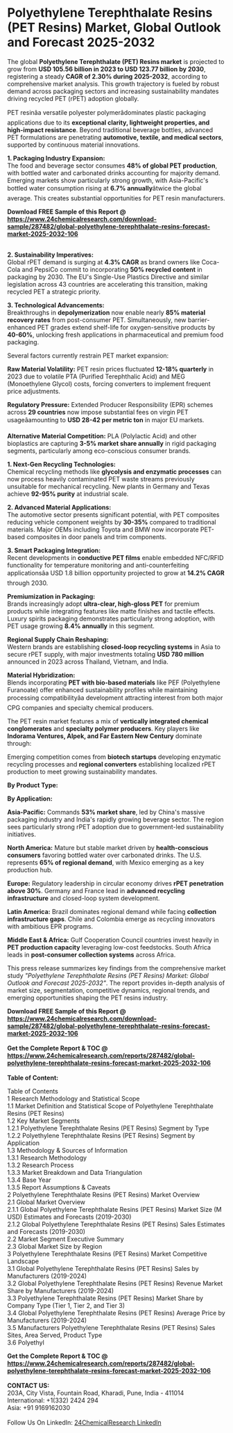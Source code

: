 <h1>Polyethylene Terephthalate Resins (PET Resins) Market, Global Outlook and Forecast 2025-2032</h1><p>The global <strong>Polyethylene Terephthalate (PET) Resins market</strong> is projected to grow from <strong>USD 105.56 billion in 2023 to USD 123.77 billion by 2030</strong>, registering a steady <strong>CAGR of 2.30% during 2025-2032</strong>, according to comprehensive market analysis. This growth trajectory is fueled by robust demand across packaging sectors and increasing sustainability mandates driving recycled PET (rPET) adoption globally.</p><p>PET resinâa versatile polyester polymerâdominates plastic packaging applications due to its <strong>exceptional clarity, lightweight properties, and high-impact resistance</strong>. Beyond traditional beverage bottles, advanced PET formulations are penetrating <strong>automotive, textile, and medical sectors</strong>, supported by continuous material innovations.</p><p><strong>1. Packaging Industry Expansion:</strong><br>
The food and beverage sector consumes <strong>48% of global PET production</strong>, with bottled water and carbonated drinks accounting for majority demand. Emerging markets show particularly strong growth, with Asia-Pacific's bottled water consumption rising at <strong>6.7% annually</strong>âtwice the global average. This creates substantial opportunities for PET resin manufacturers.</p><div><b>Download FREE Sample of this Report @ 
            <a href="https://www.24chemicalresearch.com/download-sample/287482/global-polyethylene-terephthalate-resins-forecast-market-2025-2032-106">
            https://www.24chemicalresearch.com/download-sample/287482/global-polyethylene-terephthalate-resins-forecast-market-2025-2032-106</a></b></div><br><p><strong>2. Sustainability Imperatives:</strong><br>
Global rPET demand is surging at <strong>4.3% CAGR</strong> as brand owners like Coca-Cola and PepsiCo commit to incorporating <strong>50% recycled content</strong> in packaging by 2030. The EU's Single-Use Plastics Directive and similar legislation across 43 countries are accelerating this transition, making recycled PET a strategic priority.</p><p><strong>3. Technological Advancements:</strong><br>
Breakthroughs in <strong>depolymerization</strong> now enable nearly <strong>85% material recovery rates</strong> from post-consumer PET. Simultaneously, new barrier-enhanced PET grades extend shelf-life for oxygen-sensitive products by <strong>40-60%</strong>, unlocking fresh applications in pharmaceutical and premium food packaging.</p><p>Several factors currently restrain PET market expansion:</p><p><strong>Raw Material Volatility:</strong> PET resin prices fluctuated <strong>12-18% quarterly</strong> in 2023 due to volatile PTA (Purified Terephthalic Acid) and MEG (Monoethylene Glycol) costs, forcing converters to implement frequent price adjustments.</p><p><strong>Regulatory Pressure:</strong> Extended Producer Responsibility (EPR) schemes across <strong>29 countries</strong> now impose substantial fees on virgin PET usageâamounting to <strong>USD 28-42 per metric ton</strong> in major EU markets.</p><p><strong>Alternative Material Competition:</strong> PLA (Polylactic Acid) and other bioplastics are capturing <strong>3-5% market share annually</strong> in rigid packaging segments, particularly among eco-conscious consumer brands.</p><p><strong>1. Next-Gen Recycling Technologies:</strong><br>
Chemical recycling methods like <strong>glycolysis and enzymatic processes</strong> can now process heavily contaminated PET waste streams previously unsuitable for mechanical recycling. New plants in Germany and Texas achieve <strong>92-95% purity</strong> at industrial scale.</p><p><strong>2. Advanced Material Applications:</strong><br>
The automotive sector presents significant potential, with PET composites reducing vehicle component weights by <strong>30-35%</strong> compared to traditional materials. Major OEMs including Toyota and BMW now incorporate PET-based composites in door panels and trim components.</p><p><strong>3. Smart Packaging Integration:</strong><br>
Recent developments in <strong>conductive PET films</strong> enable embedded NFC/RFID functionality for temperature monitoring and anti-counterfeiting applicationsâa USD 1.8 billion opportunity projected to grow at <strong>14.2% CAGR</strong> through 2030.</p><p><strong>Premiumization in Packaging:</strong><br>
	Brands increasingly adopt <strong>ultra-clear, high-gloss PET</strong> for premium products while integrating features like matte finishes and tactile effects. Luxury spirits packaging demonstrates particularly strong adoption, with PET usage growing <strong>8.4% annually</strong> in this segment.</p><p><strong>Regional Supply Chain Reshaping:</strong><br>
	Western brands are establishing <strong>closed-loop recycling systems</strong> in Asia to secure rPET supply, with major investments totaling <strong>USD 780 million</strong> announced in 2023 across Thailand, Vietnam, and India.</p><p><strong>Material Hybridization:</strong><br>
	Blends incorporating <strong>PET with bio-based materials</strong> like PEF (Polyethylene Furanoate) offer enhanced sustainability profiles while maintaining processing compatibilityâa development attracting interest from both major CPG companies and specialty chemical producers.</p><p>The PET resin market features a mix of <strong>vertically integrated chemical conglomerates</strong> and <strong>specialty polymer producers</strong>. Key players like <strong>Indorama Ventures, Alpek, and Far Eastern New Century</strong> dominate through:</p><p>Emerging competition comes from <strong>biotech startups</strong> developing enzymatic recycling processes and <strong>regional converters</strong> establishing localized rPET production to meet growing sustainability mandates.</p><p><strong>By Product Type:</strong></p><p><strong>By Application:</strong></p><p><strong>Asia-Pacific:</strong> Commands <strong>53% market share</strong>, led by China's massive packaging industry and India's rapidly growing beverage sector. The region sees particularly strong rPET adoption due to government-led sustainability initiatives.</p><p><strong>North America:</strong> Mature but stable market driven by <strong>health-conscious consumers</strong> favoring bottled water over carbonated drinks. The U.S. represents <strong>65% of regional demand</strong>, with Mexico emerging as a key production hub.</p><p><strong>Europe:</strong> Regulatory leadership in circular economy drives <strong>rPET penetration above 30%</strong>. Germany and France lead in <strong>advanced recycling infrastructure</strong> and closed-loop system development.</p><p><strong>Latin America:</strong> Brazil dominates regional demand while facing <strong>collection infrastructure gaps</strong>. Chile and Colombia emerge as recycling innovators with ambitious EPR programs.</p><p><strong>Middle East &amp; Africa:</strong> Gulf Cooperation Council countries invest heavily in <strong>PET production capacity</strong> leveraging low-cost feedstocks. South Africa leads in <strong>post-consumer collection systems</strong> across Africa.</p><p>This press release summarizes key findings from the comprehensive market study <em>"Polyethylene Terephthalate Resins (PET Resins) Market: Global Outlook and Forecast 2025-2032"</em>. The report provides in-depth analysis of market size, segmentation, competitive dynamics, regional trends, and emerging opportunities shaping the PET resins industry.</p><div><b>Download FREE Sample of this Report @ 
            <a href="https://www.24chemicalresearch.com/download-sample/287482/global-polyethylene-terephthalate-resins-forecast-market-2025-2032-106">
            https://www.24chemicalresearch.com/download-sample/287482/global-polyethylene-terephthalate-resins-forecast-market-2025-2032-106</a></b></div><br><div><b>Get the Complete Report & TOC @ 
            <a href="https://www.24chemicalresearch.com/reports/287482/global-polyethylene-terephthalate-resins-forecast-market-2025-2032-106">
            https://www.24chemicalresearch.com/reports/287482/global-polyethylene-terephthalate-resins-forecast-market-2025-2032-106</a></b></div><br>
            <b>Table of Content:</b><p>Table of Contents<br />
1 Research Methodology and Statistical Scope<br />
1.1 Market Definition and Statistical Scope of Polyethylene Terephthalate Resins (PET Resins)<br />
1.2 Key Market Segments<br />
1.2.1 Polyethylene Terephthalate Resins (PET Resins) Segment by Type<br />
1.2.2 Polyethylene Terephthalate Resins (PET Resins) Segment by Application<br />
1.3 Methodology & Sources of Information<br />
1.3.1 Research Methodology<br />
1.3.2 Research Process<br />
1.3.3 Market Breakdown and Data Triangulation<br />
1.3.4 Base Year<br />
1.3.5 Report Assumptions & Caveats<br />
2 Polyethylene Terephthalate Resins (PET Resins) Market Overview<br />
2.1 Global Market Overview<br />
2.1.1 Global Polyethylene Terephthalate Resins (PET Resins) Market Size (M USD) Estimates and Forecasts (2019-2030)<br />
2.1.2 Global Polyethylene Terephthalate Resins (PET Resins) Sales Estimates and Forecasts (2019-2030)<br />
2.2 Market Segment Executive Summary<br />
2.3 Global Market Size by Region<br />
3 Polyethylene Terephthalate Resins (PET Resins) Market Competitive Landscape<br />
3.1 Global Polyethylene Terephthalate Resins (PET Resins) Sales by Manufacturers (2019-2024)<br />
3.2 Global Polyethylene Terephthalate Resins (PET Resins) Revenue Market Share by Manufacturers (2019-2024)<br />
3.3 Polyethylene Terephthalate Resins (PET Resins) Market Share by Company Type (Tier 1, Tier 2, and Tier 3)<br />
3.4 Global Polyethylene Terephthalate Resins (PET Resins) Average Price by Manufacturers (2019-2024)<br />
3.5 Manufacturers Polyethylene Terephthalate Resins (PET Resins) Sales Sites, Area Served, Product Type<br />
3.6 Polyethyl</p><div><b>Get the Complete Report & TOC @ 
            <a href="https://www.24chemicalresearch.com/reports/287482/global-polyethylene-terephthalate-resins-forecast-market-2025-2032-106">
            https://www.24chemicalresearch.com/reports/287482/global-polyethylene-terephthalate-resins-forecast-market-2025-2032-106</a></b></div><br><b>CONTACT US:</b><br>
            203A, City Vista, Fountain Road, Kharadi, Pune, India - 411014<br>
            International: +1(332) 2424 294<br>
            Asia: +91 9169162030 <br><br>
            Follow Us On LinkedIn: <a href="https://www.linkedin.com/company/24chemicalresearch/">24ChemicalResearch LinkedIn</a>